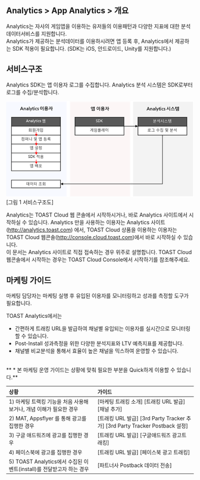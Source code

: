 ## Analytics > App Analytics > 개요

Analytics는 자사의 게임앱을 이용하는 유저들의 이용패턴과 다양한 지표에 대한 분석 데이터서비스를 지원합니다.<br />
Analytics가 제공하는 분석데이터를 이용하시려면 앱 등록 후, Analytics에서 제공하는 SDK 적용이 필요합니다. (SDK는 iOS, 안드로이드, Unity를 지원합니다.)

## 서비스구조

Analytics SDK는 앱 이용자 로그를 수집합니다. Analytics 분석 시스템은 SDK로부터 로그를 수집/분석합니다.

![그림 1 서비스구조도](https://raw.githubusercontent.com/ToastAnalytics/ToastAnalytics/master/docs/Developer/images/an_1.png)<br>
[그림 1 서비스구조도]

Analytics는 TOAST Cloud 웹 콘솔에서 시작하시거나, 바로 Analytics 사이트에서 시작하실 수 있습니다. Analytics 만을 사용하는 이용자는 Analytics 사이트 (<http://analytics.toast.com>) 에서, TOAST Cloud 상품을 이용하는 이용자는 TOAST Cloud 웹콘솔(<http://console.cloud.toast.com>)에서 바로 시작하실 수 있습니다. <br />
이 문서는 Analytics 사이트로 직접 접속하는 경우 위주로 설명합니다. TOAST Cloud 웹콘솔에서 시작하는 경우는 TOAST Cloud Console에서 시작하기를 참조해주세요.

## 마케팅 가이드

 마케팅 담당자는 마케팅 실행 후 유입된 이용자를 모니터링하고 성과를 측정할 도구가 필요합니다.

 TOAST Analytics에서는

- 간편하게 트래킹 URL을 발급하여 채널별 유입되는 이용자를 실시간으로 모니터링할 수 있습니다.
- Post-Install 성과측정을 위한 다양한 분석지표와 LTV 예측지표를 제공합니다.
- 채널별 비교분석을 통해서 효율이 높은 채널을 믹스하여 운영할 수 있습니다.

<br>** * 본 마케팅 운영 가이드는 상황에 맞춰 필요한 부분을 Quick하게 이용할 수 있습니다.**

|상황|가이드|
|:---|:---|
|1) 마케팅 트랙킹 기능을 처음 사용해보거나, 개념 이해가 필요한 경우|[마케팅 트래킹 소개] [트래킹 URL 발급] [채널 추가]|
|2) MAT, Appsflyer 를 통해 광고를 집행한 경우|	[트래킹 URL 발급] [3rd Party Tracker 추가] [3rd Party Tracker Postback 설정]|
|3) 구글 애드워즈에 광고를 집행한 경우|[트래킹 URL 발급] [구글애드워즈 광고트래킹]|
|4) 페이스북에 광고를 집행한 경우|	[트래킹 URL 발급] [페이스북 광고 트래킹]|
|5) TOAST Analytics에서 수집된 이벤트(install)를 전달받고자 하는 경우|[파트너사 Postback 데이터 전송]|
